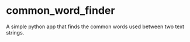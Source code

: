 # common_word_finder
A simple python app that finds the common words used between two text strings.
